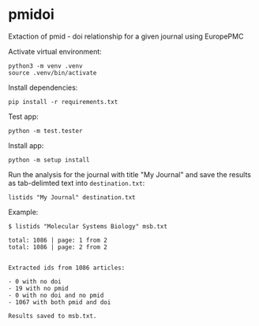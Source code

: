 # pmidoi
Extaction of pmid - doi relationship for a given journal using EuropePMC

Activate virtual environment:

    python3 -m venv .venv
    source .venv/bin/activate

Install dependencies:

    pip install -r requirements.txt

Test app:

    python -m test.tester

Install app:
    
    python -m setup install


Run the analysis for the journal with title "My Journal" and save the results as tab-delimted text into `destination.txt`:

    listids "My Journal" destination.txt

Example:

```
$ listids "Molecular Systems Biology" msb.txt

total: 1086 | page: 1 from 2   
total: 1086 | page: 2 from 2   


Extracted ids from 1086 articles:

- 0 with no doi
- 19 with no pmid
- 0 with no doi and no pmid
- 1067 with both pmid and doi

Results saved to msb.txt.
```

